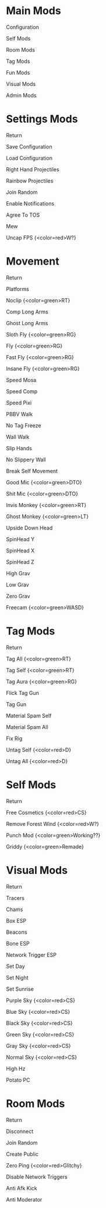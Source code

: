# Main Mods
Configuration

Self Mods

Room Mods

Tag Mods

Fun Mods

Visual Mods

Admin Mods

# Settings Mods
Return

Save Configuration

Load Configuration

Right Hand Projectiles

Rainbow Projectiles

Join Random

Enable Notifications

Agree To TOS

Mew

Uncap FPS {<color=red>W?</color>}

# Movement
Return

Platforms

Noclip {<color=green>RT</color>}

Comp Long Arms

Ghost Long Arms

Sloth Fly {<color=green>RG</color>}

Fly {<color=green>RG</color>}

Fast Fly {<color=green>RG</color>}

Insane Fly {<color=green>RG</color>}

Speed Mosa

Speed Comp

Speed Pixi

PBBV Walk

No Tag Freeze

Wall Walk

Slip Hands

No Slippery Wall

Break Self Movement

Good Mic {<color=green>DTO</color>}

Shit Mic {<color=green>DTO</color>}

Invis Monkey {<color=green>RT</color>}

Ghost Monkey {<color=green>LT</color>}

Upside Down Head

SpinHead Y

SpinHead X

SpinHead Z

High Grav

Low Grav

Zero Grav

Freecam {<color=green>WASD</color>}

# Tag Mods
Return

Tag All {<color=green>RT</color>}

Tag Self {<color=green>RT</color>}

Tag Aura {<color=green>RG</color>}

Flick Tag Gun

Tag Gun

Material Spam Self

Material Spam All

Fix Rig

Untag Self {<color=red>D</color>}

Untag All {<color=red>D</color>}

# Self Mods
Return

Free Cosmetics {<color=red>CS</color>}

Remove Forest Wind {<color=red>W?</color>}

Punch Mod {<color=green>Working??</color>}

Griddy {<color=green>Remade</color>}

# Visual Mods
Return

Tracers

Chams

Box ESP

Beacons

Bone ESP

Network Trigger ESP

Set Day

Set Night

Set Sunrise

Purple Sky {<color=red>CS</color>}

Blue Sky {<color=red>CS</color>}

Black Sky {<color=red>CS</color>}

Green Sky {<color=red>CS</color>}

Gray Sky {<color=red>CS</color>}

Normal Sky {<color=red>CS</color>}

High Hz

Potato PC

# Room Mods
Return

Disconnect

Join Random

Create Public

Zero Ping {<color=red>Glitchy</color>}

Disable Network Triggers

Anti Afk Kick

Anti Moderator
